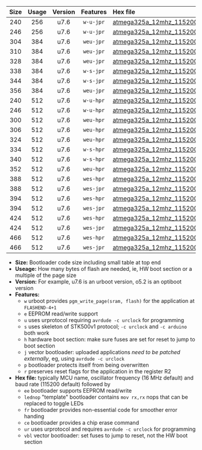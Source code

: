 |Size|Usage|Version|Features|Hex file|
|:-:|:-:|:-:|:-:|:--|
|240|256|u7.6|`w-u-jpr`|[atmega325a_12mhz_115200bps_ur_vbl.hex](https://raw.githubusercontent.com/stefanrueger/urboot/main/bootloaders/atmega325a/fcpu_12mhz/115200_bps/atmega325a_12mhz_115200bps_ur_vbl.hex)|
|246|256|u7.6|`w-u-jpr`|[atmega325a_12mhz_115200bps_lednop_ur_vbl.hex](https://raw.githubusercontent.com/stefanrueger/urboot/main/bootloaders/atmega325a/fcpu_12mhz/115200_bps/atmega325a_12mhz_115200bps_lednop_ur_vbl.hex)|
|304|384|u7.6|`weu-jpr`|[atmega325a_12mhz_115200bps_ee_ur_vbl.hex](https://raw.githubusercontent.com/stefanrueger/urboot/main/bootloaders/atmega325a/fcpu_12mhz/115200_bps/atmega325a_12mhz_115200bps_ee_ur_vbl.hex)|
|310|384|u7.6|`weu-jpr`|[atmega325a_12mhz_115200bps_ee_lednop_ur_vbl.hex](https://raw.githubusercontent.com/stefanrueger/urboot/main/bootloaders/atmega325a/fcpu_12mhz/115200_bps/atmega325a_12mhz_115200bps_ee_lednop_ur_vbl.hex)|
|328|384|u7.6|`weu-jpr`|[atmega325a_12mhz_115200bps_ee_lednop_fr_ur_vbl.hex](https://raw.githubusercontent.com/stefanrueger/urboot/main/bootloaders/atmega325a/fcpu_12mhz/115200_bps/atmega325a_12mhz_115200bps_ee_lednop_fr_ur_vbl.hex)|
|338|384|u7.6|`w-s-jpr`|[atmega325a_12mhz_115200bps_vbl.hex](https://raw.githubusercontent.com/stefanrueger/urboot/main/bootloaders/atmega325a/fcpu_12mhz/115200_bps/atmega325a_12mhz_115200bps_vbl.hex)|
|344|384|u7.6|`w-s-jpr`|[atmega325a_12mhz_115200bps_lednop_vbl.hex](https://raw.githubusercontent.com/stefanrueger/urboot/main/bootloaders/atmega325a/fcpu_12mhz/115200_bps/atmega325a_12mhz_115200bps_lednop_vbl.hex)|
|356|384|u7.6|`weu-jpr`|[atmega325a_12mhz_115200bps_ee_lednop_fr_ce_ur_vbl.hex](https://raw.githubusercontent.com/stefanrueger/urboot/main/bootloaders/atmega325a/fcpu_12mhz/115200_bps/atmega325a_12mhz_115200bps_ee_lednop_fr_ce_ur_vbl.hex)|
|240|512|u7.6|`w-u-hpr`|[atmega325a_12mhz_115200bps_ur.hex](https://raw.githubusercontent.com/stefanrueger/urboot/main/bootloaders/atmega325a/fcpu_12mhz/115200_bps/atmega325a_12mhz_115200bps_ur.hex)|
|246|512|u7.6|`w-u-hpr`|[atmega325a_12mhz_115200bps_lednop_ur.hex](https://raw.githubusercontent.com/stefanrueger/urboot/main/bootloaders/atmega325a/fcpu_12mhz/115200_bps/atmega325a_12mhz_115200bps_lednop_ur.hex)|
|300|512|u7.6|`weu-hpr`|[atmega325a_12mhz_115200bps_ee_ur.hex](https://raw.githubusercontent.com/stefanrueger/urboot/main/bootloaders/atmega325a/fcpu_12mhz/115200_bps/atmega325a_12mhz_115200bps_ee_ur.hex)|
|306|512|u7.6|`weu-hpr`|[atmega325a_12mhz_115200bps_ee_lednop_ur.hex](https://raw.githubusercontent.com/stefanrueger/urboot/main/bootloaders/atmega325a/fcpu_12mhz/115200_bps/atmega325a_12mhz_115200bps_ee_lednop_ur.hex)|
|324|512|u7.6|`weu-hpr`|[atmega325a_12mhz_115200bps_ee_lednop_fr_ur.hex](https://raw.githubusercontent.com/stefanrueger/urboot/main/bootloaders/atmega325a/fcpu_12mhz/115200_bps/atmega325a_12mhz_115200bps_ee_lednop_fr_ur.hex)|
|334|512|u7.6|`w-s-hpr`|[atmega325a_12mhz_115200bps.hex](https://raw.githubusercontent.com/stefanrueger/urboot/main/bootloaders/atmega325a/fcpu_12mhz/115200_bps/atmega325a_12mhz_115200bps.hex)|
|340|512|u7.6|`w-s-hpr`|[atmega325a_12mhz_115200bps_lednop.hex](https://raw.githubusercontent.com/stefanrueger/urboot/main/bootloaders/atmega325a/fcpu_12mhz/115200_bps/atmega325a_12mhz_115200bps_lednop.hex)|
|352|512|u7.6|`weu-hpr`|[atmega325a_12mhz_115200bps_ee_lednop_fr_ce_ur.hex](https://raw.githubusercontent.com/stefanrueger/urboot/main/bootloaders/atmega325a/fcpu_12mhz/115200_bps/atmega325a_12mhz_115200bps_ee_lednop_fr_ce_ur.hex)|
|388|512|u7.6|`wes-hpr`|[atmega325a_12mhz_115200bps_ee.hex](https://raw.githubusercontent.com/stefanrueger/urboot/main/bootloaders/atmega325a/fcpu_12mhz/115200_bps/atmega325a_12mhz_115200bps_ee.hex)|
|388|512|u7.6|`wes-jpr`|[atmega325a_12mhz_115200bps_ee_vbl.hex](https://raw.githubusercontent.com/stefanrueger/urboot/main/bootloaders/atmega325a/fcpu_12mhz/115200_bps/atmega325a_12mhz_115200bps_ee_vbl.hex)|
|394|512|u7.6|`wes-hpr`|[atmega325a_12mhz_115200bps_ee_lednop.hex](https://raw.githubusercontent.com/stefanrueger/urboot/main/bootloaders/atmega325a/fcpu_12mhz/115200_bps/atmega325a_12mhz_115200bps_ee_lednop.hex)|
|394|512|u7.6|`wes-jpr`|[atmega325a_12mhz_115200bps_ee_lednop_vbl.hex](https://raw.githubusercontent.com/stefanrueger/urboot/main/bootloaders/atmega325a/fcpu_12mhz/115200_bps/atmega325a_12mhz_115200bps_ee_lednop_vbl.hex)|
|424|512|u7.6|`wes-hpr`|[atmega325a_12mhz_115200bps_ee_lednop_fr.hex](https://raw.githubusercontent.com/stefanrueger/urboot/main/bootloaders/atmega325a/fcpu_12mhz/115200_bps/atmega325a_12mhz_115200bps_ee_lednop_fr.hex)|
|424|512|u7.6|`wes-jpr`|[atmega325a_12mhz_115200bps_ee_lednop_fr_vbl.hex](https://raw.githubusercontent.com/stefanrueger/urboot/main/bootloaders/atmega325a/fcpu_12mhz/115200_bps/atmega325a_12mhz_115200bps_ee_lednop_fr_vbl.hex)|
|466|512|u7.6|`wes-hpr`|[atmega325a_12mhz_115200bps_ee_lednop_fr_ce.hex](https://raw.githubusercontent.com/stefanrueger/urboot/main/bootloaders/atmega325a/fcpu_12mhz/115200_bps/atmega325a_12mhz_115200bps_ee_lednop_fr_ce.hex)|
|466|512|u7.6|`wes-jpr`|[atmega325a_12mhz_115200bps_ee_lednop_fr_ce_vbl.hex](https://raw.githubusercontent.com/stefanrueger/urboot/main/bootloaders/atmega325a/fcpu_12mhz/115200_bps/atmega325a_12mhz_115200bps_ee_lednop_fr_ce_vbl.hex)|

- **Size:** Bootloader code size including small table at top end
- **Useage:** How many bytes of flash are needed, ie, HW boot section or a multiple of the page size
- **Version:** For example, u7.6 is an urboot version, o5.2 is an optiboot version
- **Features:**
  + `w` urboot provides `pgm_write_page(sram, flash)` for the application at `FLASHEND-4+1`
  + `e` EEPROM read/write support
  + `u` uses urprotocol requiring `avrdude -c urclock` for programming
  + `s` uses skeleton of STK500v1 protocol; `-c urclock` and `-c arduino` both work
  + `h` hardware boot section: make sure fuses are set for reset to jump to boot section
  + `j` vector bootloader: uploaded applications *need to be patched externally*, eg, using `avrdude -c urclock`
  + `p` bootloader protects itself from being overwritten
  + `r` preserves reset flags for the application in the register R2
- **Hex file:** typically MCU name, oscillator frequency (16 MHz default) and baud rate (115200 default) followed by
  + `ee` bootloader supports EEPROM read/write
  + `lednop` "template" bootloader contains `mov rx,rx` nops that can be replaced to toggle LEDs
  + `fr` bootloader provides non-essential code for smoother error handing
  + `ce` bootloader provides a chip erase command
  + `ur` uses urprotocol and requires `avrdude -c urclock` for programming
  + `vbl` vector bootloader: set fuses to jump to reset, not the HW boot section
